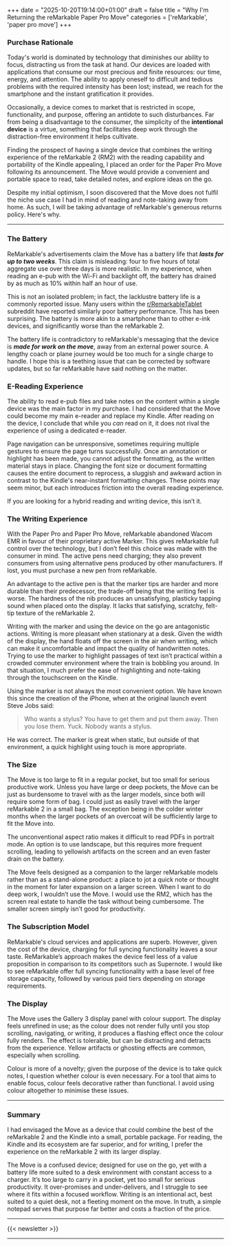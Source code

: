 +++
date = "2025-10-20T19:14:00+01:00"
draft = false
title = "Why I'm Returning the reMarkable Paper Pro Move"
categories = ['reMarkable', 'paper pro move']
+++

### Purchase Rationale

Today's world is dominated by technology that diminishes our ability to focus, distracting us from the task at hand. Our devices are loaded with applications that consume our most precious and finite resources: our time, energy, and attention. The ability to apply oneself to difficult and tedious problems with the required intensity has been lost; instead, we reach for the smartphone and the instant gratification it provides.

Occasionally, a device comes to market that is restricted in scope, functionality, and purpose, offering an antidote to such disturbances. Far from being a disadvantage to the consumer, the simplicity of the **intentional device** is a virtue, something that facilitates deep work through the distraction-free environment it helps cultivate.

Finding the prospect of having a single device that combines the writing experience of the reMarkable 2 (RM2) with the reading capability and portability of the Kindle appealing, I placed an order for the Paper Pro Move following its announcement. The Move would provide a convenient and portable space to read, take detailed notes, and explore ideas on the go.

Despite my initial optimism, I soon discovered that the Move does not fulfil the niche use case I had in mind of reading and note-taking away from home. As such, I will be taking advantage of reMarkable's generous returns policy. Here's why.

---

### The Battery

ReMarkable's advertisements claim the Move has a battery life that ***lasts for up to two weeks***. This claim is misleading: four to five hours of total aggregate use over three days is more realistic. In my experience, when reading an e-pub with the Wi-Fi and backlight off, the battery has drained by as much as 10% within half an hour of use. 

This is not an isolated problem; in fact, the lacklustre battery life is a commonly reported issue. Many users within the [r/RemarkableTablet](https://www.reddit.com/r/reMarkableTablet/) subreddit have reported similarly poor battery performance. This has been surprising. The battery is more akin to a smartphone than to other e-ink devices, and significantly worse than the reMarkable 2.

The battery life is contradictory to reMarkable's messaging that the device is ***made for work on the move***, away from an external power source. A lengthy coach or plane journey would be too much for a single charge to handle. I hope this is a teething issue that can be corrected by software updates, but so far reMarkable have said nothing on the matter.

### E-Reading Experience

The ability to read e-pub files and take notes on the content within a single device was the main factor in my purchase. I had considered that the Move could become my main e-reader and replace my Kindle. After reading on the device, I conclude that while you *can* read on it, it does not rival the experience of using a dedicated e-reader.

Page navigation can be unresponsive, sometimes requiring multiple gestures to ensure the page turns successfully. Once an annotation or highlight has been made, you cannot adjust the formatting, as the written material stays in place. Changing the font size or document formatting causes the entire document to reprocess, a sluggish and awkward action in contrast to the Kindle's near-instant formatting changes. These points may seem minor, but each introduces friction into the overall reading experience.

If you are looking for a hybrid reading and writing device, this isn’t it. 

### The Writing Experience

With the Paper Pro and Paper Pro Move, reMarkable abandoned Wacom EMR in favour of their proprietary active Marker. This gives reMarkable full control over the technology, but I don’t feel this choice was made with the consumer in mind. The active pens need charging; they also prevent consumers from using alternative pens produced by other manufacturers. If lost, you must purchase a new pen from reMarkable. 

An advantage to the active pen is that the marker tips are harder and more durable than their predecessor, the trade-off being that the writing feel is worse. The hardness of the nib produces an unsatisfying, plasticky tapping sound when placed onto the display. It lacks that satisfying, scratchy, felt-tip texture of the reMarkable 2.

Writing with the marker and using the device on the go are antagonistic actions. Writing is more pleasant when stationary at a desk. Given the width of the display, the hand floats off the screen in the air when writing, which can make it uncomfortable and impact the quality of handwritten notes. Trying to use the marker to highlight passages of text isn’t practical within a crowded commuter environment where the train is bobbling you around. In that situation, I much prefer the ease of highlighting and note-taking through the touchscreen on the Kindle.

Using the marker is not always the most convenient option. We have known this since the creation of the iPhone, when at the original launch event Steve Jobs said:

> Who wants a stylus? You have to get them and put them away. Then you lose them. Yuck. Nobody wants a stylus.

He was correct. The marker is great when static, but outside of that environment, a quick highlight using touch is more appropriate.

### The Size

The Move is too large to fit in a regular pocket, but too small for serious productive work. Unless you have large or deep pockets, the Move can be just as burdensome to travel with as the larger models, since both will require some form of bag. I could just as easily travel with the larger reMarkable 2 in a small bag. The exception being in the colder winter months when the larger pockets of an overcoat will be sufficiently large to fit the Move into.

The unconventional aspect ratio makes it difficult to read PDFs in portrait mode. An option is to use landscape, but this requires more frequent scrolling, leading to yellowish artifacts on the screen and an even faster drain on the battery.

The Move feels designed as a companion to the larger reMarkable models rather than as a stand-alone product: a place to jot a quick note or thought in the moment for later expansion on a larger screen. When I want to do deep work, I wouldn’t use the Move. I would use the RM2, which has the screen real estate to handle the task without being cumbersome. The smaller screen simply isn’t good for productivity.

### The Subscription Model

ReMarkable's cloud services and applications are superb. However, given the cost of the device, charging for full syncing functionality leaves a sour taste. ReMarkable’s approach makes the device feel less of a value proposition in comparison to its competitors such as Supernote. I would like to see reMarkable offer full syncing functionality with a base level of free storage capacity, followed by various paid tiers depending on storage requirements.

### The Display

The Move uses the Gallery 3 display panel with colour support. The display feels unrefined in use; as the colour does not render fully until you stop scrolling, navigating, or writing, it produces a flashing effect once the colour fully renders. The effect is tolerable, but can be distracting and detracts from the experience. Yellow artifacts or ghosting effects are common, especially when scrolling. 

Colour is more of a novelty; given the purpose of the device is to take quick notes, I question whether colour is even necessary. For a tool that aims to enable focus, colour feels decorative rather than functional. I avoid using colour altogether to minimise these issues.

---

### Summary

I had envisaged the Move as a device that could combine the best of the reMarkable 2 and the Kindle into a small, portable package. For reading, the Kindle and its ecosystem are far superior, and for writing, I prefer the experience on the reMarkable 2 with its larger display.

The Move is a confused device; designed for use on the go, yet with a battery life more suited to a desk environment with constant access to a charger. It’s too large to carry in a pocket, yet too small for serious productivity. It over-promises and under-delivers, and I struggle to see where it fits within a focused workflow. Writing is an intentional act, best suited to a quiet desk, not a fleeting moment on the move. In truth, a simple notepad serves that purpose far better and costs a fraction of the price.

---

{{< newsletter >}}

---
